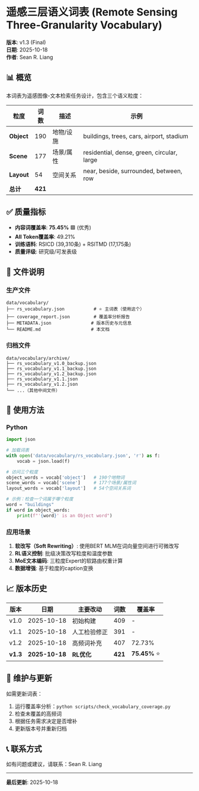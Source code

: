 # 遥感三层语义词表 (Remote Sensing Three-Granularity Vocabulary)

**版本**: v1.3 (Final)  
**日期**: 2025-10-18  
**作者**: Sean R. Liang

## 📊 概览

本词表为遥感图像-文本检索任务设计，包含三个语义粒度：

| 粒度 | 词数 | 描述 | 示例 |
|------|------|------|------|
| **Object** | 190 | 地物/设施 | buildings, trees, cars, airport, stadium |
| **Scene** | 177 | 场景/属性 | residential, dense, green, circular, large |
| **Layout** | 54 | 空间关系 | near, beside, surrounded, between, row |
| **总计** | **421** | | |

## ✅ 质量指标

- **内容词覆盖率**: **75.45%** 🟩 (优秀)
- **All Token覆盖率**: 49.21%
- **训练语料**: RSICD (39,310条) + RSITMD (17,175条)
- **质量评级**: 研究级/可发表级

## 📁 文件说明

### 生产文件

```
data/vocabulary/
├── rs_vocabulary.json           # ⭐ 主词表（使用这个）
├── coverage_report.json         # 覆盖率分析报告
├── METADATA.json               # 版本历史与元信息
└── README.md                   # 本文档
```

### 归档文件

```
data/vocabulary/archive/
├── rs_vocabulary_v1.0_backup.json
├── rs_vocabulary_v1.1_backup.json
├── rs_vocabulary_v1.2_backup.json
├── rs_vocabulary_v1.1.json
├── rs_vocabulary_v1.2.json
└── ...（其他中间文件）
```

## 🚀 使用方法

### Python

```python
import json

# 加载词表
with open('data/vocabulary/rs_vocabulary.json', 'r') as f:
    vocab = json.load(f)

# 访问三个粒度
object_words = vocab['object']   # 190个地物词
scene_words = vocab['scene']     # 177个场景/属性词
layout_words = vocab['layout']   # 54个空间关系词

# 示例：检查一个词属于哪个粒度
word = "buildings"
if word in object_words:
    print(f"'{word}' is an Object word")
```

### 应用场景

1. **软改写（Soft Rewriting）**: 使用BERT MLM在词向量空间进行可微改写
2. **RL语义控制**: 批级决策改写粒度和温度参数
3. **MoE文本编码**: 三粒度Expert的软路由权重计算
4. **数据增强**: 基于粒度的caption变换

## 📈 版本历史

| 版本 | 日期 | 主要改动 | 词数 | 覆盖率 |
|------|------|----------|------|--------|
| v1.0 | 2025-10-18 | 初始构建 | 409 | - |
| v1.1 | 2025-10-18 | 人工检验修正 | 391 | - |
| v1.2 | 2025-10-18 | 高频词补充 | 407 | 72.73% |
| **v1.3** | **2025-10-18** | **RL优化** | **421** | **75.45%** ⭐ |

## 🔧 维护与更新

如需更新词表：

1. 运行覆盖率分析：`python scripts/check_vocabulary_coverage.py`
2. 检查未覆盖的高频词
3. 根据任务需求决定是否增补
4. 更新版本号并重新归档

## 📞 联系方式

如有问题或建议，请联系：Sean R. Liang

---

**最后更新**: 2025-10-18
